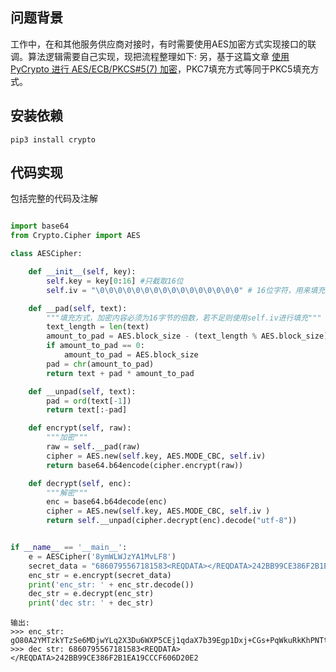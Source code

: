 ## 问题背景

工作中，在和其他服务供应商对接时，有时需要使用AES加密方式实现接口的联调。算法逻辑需要自己实现，现把流程整理如下:
另，基于这篇文章 [使用 PyCrypto 进行 AES/ECB/PKCS#5(7) 加密](http://likang.me/blog/2013/06/05/python-pycrypto-aes-ecb-pkcs-5 "Permanent Link to 使用 PyCrypto 进行 AES/ECB/PKCS#5(7) 加密")，PKC7填充方式等同于PKC5填充方式。

## 安装依赖

```pip3 install crypto```

## 代码实现

包括完整的代码及注解
```python

import base64
from Crypto.Cipher import AES

class AESCipher:

    def __init__(self, key):
        self.key = key[0:16] #只截取16位
        self.iv = "\0\0\0\0\0\0\0\0\0\0\0\0\0\0\0\0" # 16位字符，用来填充缺失内容，可固定值也可随机字符串，具体选择看需求。

    def __pad(self, text):
        """填充方式，加密内容必须为16字节的倍数，若不足则使用self.iv进行填充"""
        text_length = len(text)
        amount_to_pad = AES.block_size - (text_length % AES.block_size)
        if amount_to_pad == 0:
            amount_to_pad = AES.block_size
        pad = chr(amount_to_pad)
        return text + pad * amount_to_pad

    def __unpad(self, text):
        pad = ord(text[-1])
        return text[:-pad]

    def encrypt(self, raw):
        """加密"""
        raw = self.__pad(raw)
        cipher = AES.new(self.key, AES.MODE_CBC, self.iv)
        return base64.b64encode(cipher.encrypt(raw))

    def decrypt(self, enc):
        """解密"""
        enc = base64.b64decode(enc)
        cipher = AES.new(self.key, AES.MODE_CBC, self.iv )
        return self.__unpad(cipher.decrypt(enc).decode("utf-8"))


if __name__ == '__main__':
    e = AESCipher('8ymWLWJzYA1MvLF8')
    secret_data = "6860795567181583<REQDATA></REQDATA>242BB99CE386F2B1EA19CCCF606D20E2"
    enc_str = e.encrypt(secret_data)
    print('enc_str: ' + enc_str.decode())
    dec_str = e.decrypt(enc_str)
    print('dec str: ' + dec_str)
```


```
输出:
>>> enc_str: gO80A2YMTzkYTzSe6MDjwYLq2X3Du6WXP5CEj1qdaX7b39Egp1Dxj+CGs+PqWkuRkKhPNTt8BPQZfRpi4zj+1UxXjYkO51sRLwgARTlZDKY=
>>> dec str: 6860795567181583<REQDATA></REQDATA>242BB99CE386F2B1EA19CCCF606D20E2
```